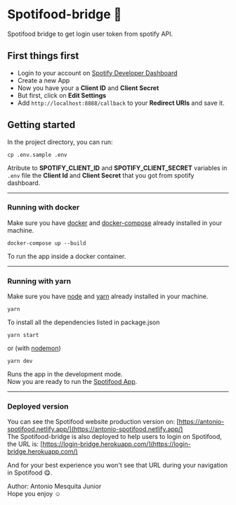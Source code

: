 # Spotifood-bridge 🌉

Spotifood bridge to get login user token from spotify API.

## First things first

- Login to your account on [Spotify Developer Dashboard](https://developer.spotify.com/dashboard/)
- Create a new App
- Now you have your a **Client ID** and **Client Secret**
- But first, click on **Edit Settings**
- Add `http://localhost:8888/callback` to your **Redirect URIs** and save it.

## Getting started
In the project directory, you can run:

```console
cp .env.sample .env
```

Atribute to **SPOTIFY_CLIENT_ID** and **SPOTIFY_CLIENT_SECRET** variables in `.env` file the **Client Id** and **Client Secret** that you got from spotify dashboard.

---

### Running with docker

Make sure you have [docker](https://docs.docker.com/get-docker/) and [docker-compose](https://docs.docker.com/compose/install/) already installed in your machine.

```console
docker-compose up --build
```

To run the app inside a docker container.

---

### Running with yarn

Make sure you have [node](https://nodejs.org/en/download/) and [yarn](https://classic.yarnpkg.com/en/docs/install) already installed in your machine.

```console
yarn
```

To install all the dependencies listed in package.json

```console
yarn start
```
or (with [nodemon](https://www.npmjs.com/package/nodemon))
```console
yarn dev
```

Runs the app in the development mode.<br />
Now you are ready to run the [Spotifood App](https://github.com/antoniomesquita09/ifood-frontend-test).

---

### Deployed version

You can see the Spotifood website production version on:
[https://antonio-spotifood.netlify.app/](https://antonio-spotifood.netlify.app/)<br />
The Spotifood-bridge is also deployed to help users to login on Spotifood, the URL is:
[https://login-bridge.herokuapp.com/](https://login-bridge.herokuapp.com/)<br />

And for your best experience you won't see that URL during your navigation in Spotifood 😋.

Author: Antonio Mesquita Junior<br />
Hope you enjoy ☺️